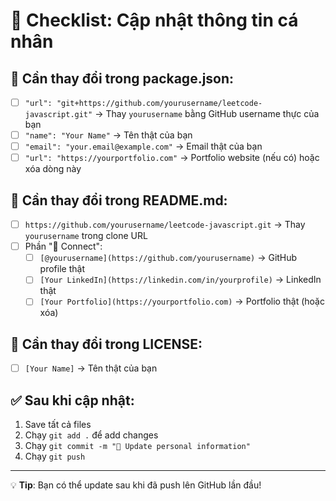# 📝 Checklist: Cập nhật thông tin cá nhân

## 🔧 Cần thay đổi trong package.json:
- [ ] `"url": "git+https://github.com/yourusername/leetcode-javascript.git"` 
      → Thay `yourusername` bằng GitHub username thực của bạn
- [ ] `"name": "Your Name"` → Tên thật của bạn
- [ ] `"email": "your.email@example.com"` → Email thật của bạn
- [ ] `"url": "https://yourportfolio.com"` → Portfolio website (nếu có) hoặc xóa dòng này

## 📖 Cần thay đổi trong README.md:
- [ ] `https://github.com/yourusername/leetcode-javascript.git` 
      → Thay `yourusername` trong clone URL
- [ ] Phần "🤝 Connect":
  - [ ] `[@yourusername](https://github.com/yourusername)` → GitHub profile thật
  - [ ] `[Your LinkedIn](https://linkedin.com/in/yourprofile)` → LinkedIn thật
  - [ ] `[Your Portfolio](https://yourportfolio.com)` → Portfolio thật (hoặc xóa)

## 📄 Cần thay đổi trong LICENSE:
- [ ] `[Your Name]` → Tên thật của bạn

## ✅ Sau khi cập nhật:
1. Save tất cả files
2. Chạy `git add .` để add changes
3. Chạy `git commit -m "📝 Update personal information"`
4. Chạy `git push`

---
💡 **Tip**: Bạn có thể update sau khi đã push lên GitHub lần đầu!
